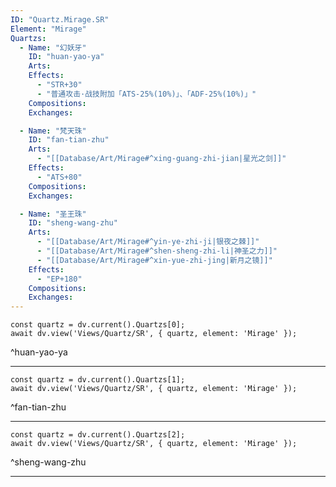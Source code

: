```yaml
---
ID: "Quartz.Mirage.SR"
Element: "Mirage"
Quartzs:
  - Name: "幻妖牙"
    ID: "huan-yao-ya"
    Arts:
    Effects:
      - "STR+30"
      - "普通攻击·战技附加「ATS-25%(10%)」、「ADF-25%(10%)」"
    Compositions:
    Exchanges:

  - Name: "梵天珠"
    ID: "fan-tian-zhu"
    Arts:
      - "[[Database/Art/Mirage#^xing-guang-zhi-jian|星光之剑]]"
    Effects:
      - "ATS+80"
    Compositions:
    Exchanges:

  - Name: "圣王珠"
    ID: "sheng-wang-zhu"
    Arts:
      - "[[Database/Art/Mirage#^yin-ye-zhi-ji|银夜之棘]]"
      - "[[Database/Art/Mirage#^shen-sheng-zhi-li|神圣之力]]"
      - "[[Database/Art/Mirage#^xin-yue-zhi-jing|新月之镜]]"
    Effects:
      - "EP+180"
    Compositions:
    Exchanges:
---
```

```dataviewjs
const quartz = dv.current().Quartzs[0];
await dv.view('Views/Quartz/SR', { quartz, element: 'Mirage' });
```
^huan-yao-ya

---

```dataviewjs
const quartz = dv.current().Quartzs[1];
await dv.view('Views/Quartz/SR', { quartz, element: 'Mirage' });
```
^fan-tian-zhu

---


```dataviewjs
const quartz = dv.current().Quartzs[2];
await dv.view('Views/Quartz/SR', { quartz, element: 'Mirage' });
```
^sheng-wang-zhu

---

